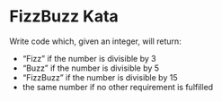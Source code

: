 # FizzBuzz Kata

Write code which, given an integer, will return:

- “Fizz” if the number is divisible by 3
- “Buzz” if the number is divisible by 5
- “FizzBuzz” if the number is divisible by 15
- the same number if no other requirement is fulfilled